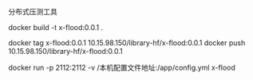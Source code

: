分布式压测工具


docker build -t x-flood:0.0.1 .


docker tag x-flood:0.0.1 10.15.98.150/library-hf/x-flood:0.0.1
docker push 10.15.98.150/library-hf/x-flood:0.0.1

docker run -p 2112:2112 -v /本机配置文件地址:/app/config.yml x-flood